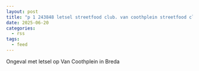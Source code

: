 ```yaml
---
layout: post
title: "p 1 243848 letsel streetfood club. van coothplein streetfood club. breda"
date: 2025-06-20
categories: 
  - rss
tags: 
  - feed
---
```


Ongeval met letsel op Van Coothplein in Breda
